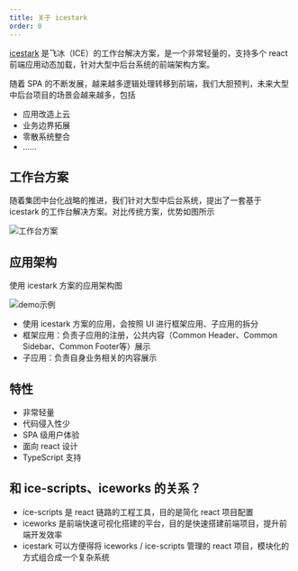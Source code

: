 ```yaml
---
title: 关于 icestark
order: 0
---
```


[icestark](https://github.com/ice-lab/icestark) 是飞冰（ICE）的工作台解决方案，是一个非常轻量的，支持多个 react 前端应用动态加载，针对大型中后台系统的前端架构方案。

随着 SPA 的不断发展，越来越多逻辑处理转移到前端，我们大胆预判，未来大型中后台项目的场景会越来越多，包括

- 应用改造上云
- 业务边界拓展
- 零散系统整合
- ......

## 工作台方案

随着集团中台化战略的推进，我们针对大型中后台系统，提出了一套基于 icestark 的工作台解决方案。对比传统方案，优势如图所示

![工作台方案](https://img.alicdn.com/tfs/TB1RSq0cvWG3KVjSZFgXXbTspXa-2150-1008.jpg)

## 应用架构

使用 icestark 方案的应用架构图

![demo示例](https://img.alicdn.com/tfs/TB1JBLqXBCw3KVjSZFuXXcAOpXa-741-836.png)

- 使用 icestark 方案的应用，会按照 UI 进行框架应用、子应用的拆分
- 框架应用：负责子应用的注册，公共内容（Common Header、Common Sidebar、Common Footer等）展示
- 子应用：负责自身业务相关的内容展示

## 特性

- 非常轻量
- 代码侵入性少
- SPA 级用户体验
- 面向 react 设计
- TypeScript 支持

## 和 ice-scripts、iceworks 的关系？

- ice-scripts 是 react 链路的工程工具，目的是简化 react 项目配置
- iceworks 是前端快速可视化搭建的平台，目的是快速搭建前端项目，提升前端开发效率
- icestark 可以方便得将 iceworks / ice-scripts 管理的 react 项目，模块化的方式组合成一个复杂系统
